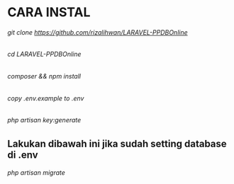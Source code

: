 # CARA INSTAL
###### git clone https://github.com/rizalihwan/LARAVEL-PPDBOnline
###### cd LARAVEL-PPDBOnline
###### composer && npm install
###### copy .env.example to .env
###### php artisan key:generate

## Lakukan dibawah ini jika sudah setting database di .env
###### php artisan migrate
